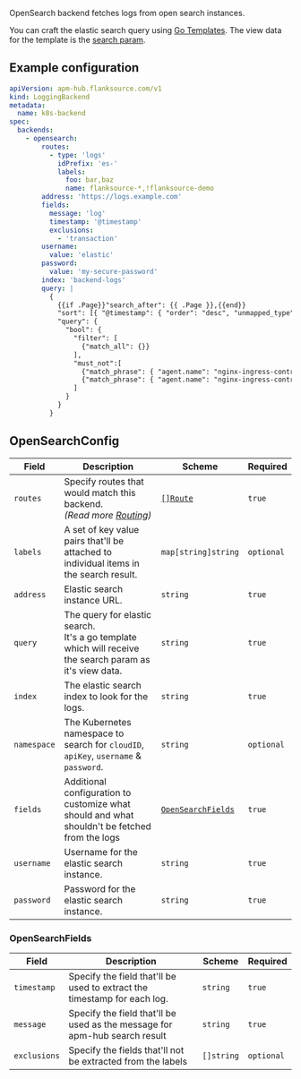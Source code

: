 OpenSearch backend fetches logs from open search instances.

You can craft the elastic search query using [Go Templates](../concepts/templating). The view data for the template is the [search param](../concepts/api.md#search-params).

## Example configuration

```yaml
apiVersion: apm-hub.flanksource.com/v1
kind: LoggingBackend
metadata:
  name: k8s-backend
spec:
  backends:
    - opensearch:
        routes:
          - type: 'logs'
            idPrefix: 'es-'
            labels:
              foo: bar,baz
              name: flanksource-*,!flanksource-demo
        address: 'https://logs.example.com'
        fields:
          message: 'log'
          timestamp: '@timestamp'
          exclusions:
            - 'transaction'
        username:
          value: 'elastic'
        password:
          value: 'my-secure-password'
        index: 'backend-logs'
        query: |
          {
            {{if .Page}}"search_after": {{ .Page }},{{end}}
            "sort": [{ "@timestamp": { "order": "desc", "unmapped_type": "boolean" } }],
            "query": {
              "bool": {
                "filter": [
                  {"match_all": {}}
                ],
                "must_not":[
                  {"match_phrase": { "agent.name": "nginx-ingress-controller-f6zx7" }},
                  {"match_phrase": { "agent.name": "nginx-ingress-controller-r46vg" }}
                ]
              }
            }
          }
```

## OpenSearchConfig

| Field       | Description                                                                                                | Scheme                                    | Required   |
| ----------- | ---------------------------------------------------------------------------------------------------------- | ----------------------------------------- | ---------- |
| `routes`    | Specify routes that would match this backend.<br> _(Read more [Routing](../concepts/routing))_             | [`[]Route`](../concepts/routing.md#route) | `true`     |
| `labels`    | A set of key value pairs that'll be attached to individual items in the search result.                     | `map[string]string`                       | `optional` |
| `address`   | Elastic search instance URL.                                                                               | `string`                                  | `true`     |
| `query`     | The query for elastic search.<br>It's a go template which will receive the search param as it's view data. | `string`                                  | `true`     |
| `index`     | The elastic search index to look for the logs.                                                             | `string`                                  | `true`     |
| `namespace` | The Kubernetes namespace to search for `cloudID`, `apiKey`, `username` & `password`.                       | `string`                                  | `optional` |
| `fields`    | Additional configuration to customize what should and what shouldn't be fetched from the logs              | [`OpenSearchFields`](#opensearchfields)   | `true`     |
| `username`  | Username for the elastic search instance.                                                                  | `string`                                  | `true`     |
| `password`  | Password for the elastic search instance.                                                                  | `string`                                  | `true`     |

### OpenSearchFields

| Field        | Description                                                                | Scheme     | Required   |
| ------------ | -------------------------------------------------------------------------- | ---------- | ---------- |
| `timestamp`  | Specify the field that'll be used to extract the timestamp for each log.   | `string`   | `true`     |
| `message`    | Specify the field that'll be used as the message for apm-hub search result | `string`   | `true`     |
| `exclusions` | Specify the fields that'll not be extracted from the labels                | `[]string` | `optional` |
